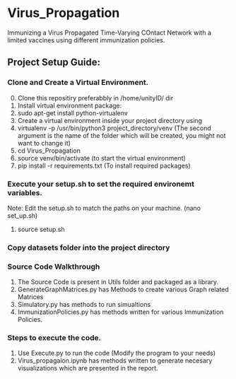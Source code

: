 # Virus_Propagation
Immunizing a Virus Propagated Time-Varying COntact Network with a limited vaccines using different immunization policies.

## Project Setup Guide:

### Clone and Create a Virtual Environment.
0) Clone this repositiry preferabbly in /home/unityID/ dir
1) Install virtual environment package:
2) sudo apt-get install python-virtualenv
3) Create a virtual environment inside your project directory using 
4) virtualenv -p /usr/bin/python3 project_directory/venv (The second argument is the name of the folder which will be created, you might not want to change it)
5) cd Virus_Propagation
6) source venv/bin/activate (to start the virtual environment)
6) pip install -r requirements.txt (To install required packages)

### Execute your setup.sh to set the required environemt variables.
Note: Edit the setup.sh to match the paths on your machine. (nano set_up.sh)
1) source setup.sh

### Copy datasets folder into the project directory

### Source Code Walkthrough
1) The Source Code is present in Utils folder and packaged as a library.
2) GenerateGraphMatrices.py has Methods to create various Graph related Matrices
3) Simulatory.py has methods to run simualtions
4) ImmunizationPolicies.py has methods written for various Immunization Policies.

### Steps to execute the code.
1) Use Execute.py to run the code (Modify the program to your needs)
2) Virus_propagaion.ipynb has methods written to generate necesary visualizations which are presented in the report.
